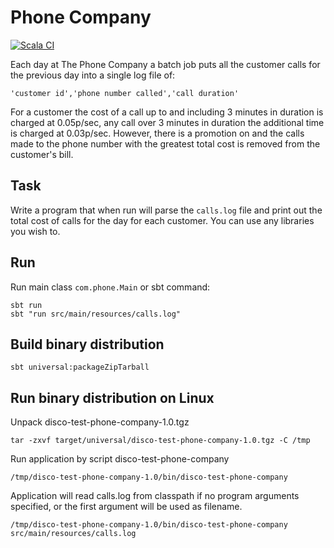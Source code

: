 # Phone Company

[![Scala CI](https://github.com/tumakha/disco-test-phone-company/workflows/Scala%20CI/badge.svg)](https://github.com/tumakha/disco-test-phone-company/actions)

Each day at The Phone Company a batch job puts all the customer calls for the previous day into a single log file of:

`'customer id','phone number called','call duration'`

For a customer the cost of a call up to and including 3 minutes in duration is charged at 0.05p/sec, any call over 3 minutes in duration the additional time is charged at 0.03p/sec. However, there is a promotion on and the calls made to the phone number with the greatest total cost is removed from the customer's bill.

## Task

Write a program that when run will parse the `calls.log` file and print out the total cost of calls for the day for each customer. You can use any libraries you wish to.

## Run

Run main class `com.phone.Main` or sbt command: 

    sbt run
    sbt "run src/main/resources/calls.log"

## Build binary distribution

    sbt universal:packageZipTarball
    
## Run binary distribution on Linux

Unpack disco-test-phone-company-1.0.tgz

    tar -zxvf target/universal/disco-test-phone-company-1.0.tgz -C /tmp

Run application by script disco-test-phone-company

    /tmp/disco-test-phone-company-1.0/bin/disco-test-phone-company
    
Application will read calls.log from classpath if no program arguments specified,
or the first argument will be used as filename.

    /tmp/disco-test-phone-company-1.0/bin/disco-test-phone-company src/main/resources/calls.log
